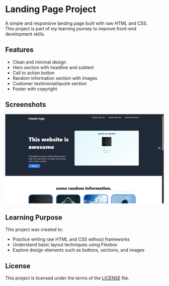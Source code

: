 # Landing Page Project

A simple and responsive landing page built with raw HTML and CSS.  
This project is part of my learning journey to improve front-end development skills.

## Features

- Clean and minimal design
- Hero section with headline and subtext
- Call to action button
- Random information section with images
- Customer testimonial/quote section
- Footer with copyright

## Screenshots

![Landing Page Screenshot](Images/preview.png)

## Learning Purpose

This project was created to:

- Practice writing raw HTML and CSS without frameworks
- Understand basic layout techniques using Flexbox
- Explore design elements such as buttons, sections, and images

## License

This project is licensed under the terms of the [LICENSE](./LICENSE) file.
